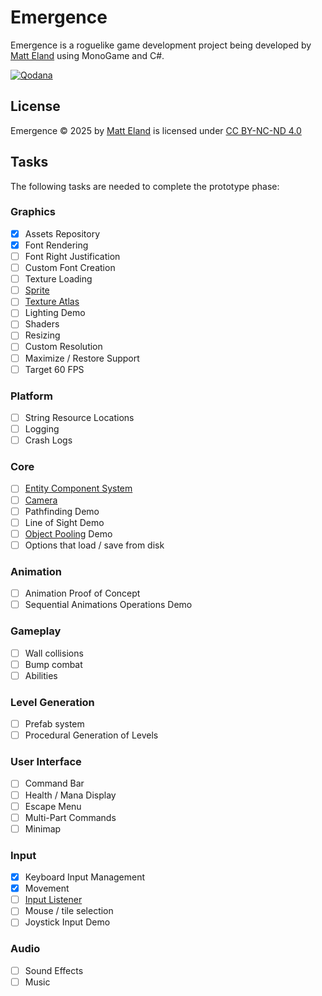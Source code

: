 # Emergence

Emergence is a roguelike game development project being developed by [Matt Eland](https://MattEland.dev) using MonoGame and C#.

[![Qodana](https://github.com/IntegerMan/EmergenceMonoGame/actions/workflows/qodana_code_quality.yml/badge.svg)](https://qodana.cloud/projects/Dbm8Z/)

## License

Emergence © 2025 by [Matt Eland](https://matteland.dev) is licensed under [CC BY-NC-ND 4.0](https://creativecommons.org/licenses/by-nc-nd/4.0/?ref=chooser-v1)

## Tasks

The following tasks are needed to complete the prototype phase:

### Graphics

- [x] Assets Repository
- [x] Font Rendering
- [ ] Font Right Justification
- [ ] Custom Font Creation
- [ ] Texture Loading
- [ ] [Sprite](https://www.monogameextended.net/docs/features/texture-handling/sprite/)
- [ ] [Texture Atlas](https://www.monogameextended.net/docs/features/texture-handling/texture2datlas/)
- [ ] Lighting Demo
- [ ] Shaders
- [ ] Resizing
- [ ] Custom Resolution
- [ ] Maximize / Restore Support
- [ ] Target 60 FPS

### Platform

- [ ] String Resource Locations
- [ ] Logging
- [ ] Crash Logs

### Core

- [ ] [Entity Component System](https://www.monogameextended.net/docs/features/entities/)
- [ ] [Camera](https://www.monogameextended.net/docs/features/camera/orthographic-camera/)
- [ ] Pathfinding Demo
- [ ] Line of Sight Demo
- [ ] [Object Pooling](https://www.monogameextended.net/docs/features/object-pooling/) Demo
- [ ] Options that load / save from disk

### Animation

- [ ] Animation Proof of Concept
- [ ] Sequential Animations Operations Demo

### Gameplay

- [ ] Wall collisions
- [ ] Bump combat
- [ ] Abilities

### Level Generation

- [ ] Prefab system
- [ ] Procedural Generation of Levels

### User Interface

- [ ] Command Bar
- [ ] Health / Mana Display
- [ ] Escape Menu
- [ ] Multi-Part Commands
- [ ] Minimap

### Input

- [x] Keyboard Input Management
- [x] Movement
- [ ] [Input Listener](https://www.monogameextended.net/docs/features/input/inputlistener/)
- [ ] Mouse / tile selection
- [ ] Joystick Input Demo

### Audio

- [ ] Sound Effects
- [ ] Music
